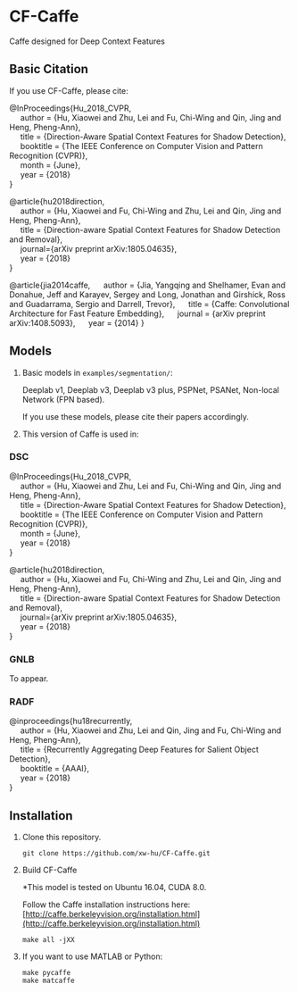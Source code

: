 # CF-Caffe
Caffe designed for Deep Context Features

## Basic Citation

If you use CF-Caffe, please cite:

@InProceedings{Hu_2018_CVPR,      
&nbsp;&nbsp;&nbsp;&nbsp;  author = {Hu, Xiaowei and Zhu, Lei and Fu, Chi-Wing and Qin, Jing and Heng, Pheng-Ann},      
&nbsp;&nbsp;&nbsp;&nbsp;  title = {Direction-Aware Spatial Context Features for Shadow Detection},      
&nbsp;&nbsp;&nbsp;&nbsp;  booktitle = {The IEEE Conference on Computer Vision and Pattern Recognition (CVPR)},      
&nbsp;&nbsp;&nbsp;&nbsp;  month = {June},      
&nbsp;&nbsp;&nbsp;&nbsp;  year = {2018}      
}

@article{hu2018direction,   
&nbsp;&nbsp;&nbsp;&nbsp;  author = {Hu, Xiaowei and Fu, Chi-Wing and Zhu, Lei and Qin, Jing and Heng, Pheng-Ann},    
&nbsp;&nbsp;&nbsp;&nbsp;  title = {Direction-aware Spatial Context Features for Shadow Detection and Removal},    
&nbsp;&nbsp;&nbsp;&nbsp;  journal={arXiv preprint arXiv:1805.04635},    
&nbsp;&nbsp;&nbsp;&nbsp;  year  = {2018}    
}

@article{jia2014caffe,
&nbsp;&nbsp;&nbsp;&nbsp;  author = {Jia, Yangqing and Shelhamer, Evan and Donahue, Jeff and Karayev, Sergey and Long, Jonathan and Girshick, Ross and Guadarrama, Sergio and Darrell, Trevor},
&nbsp;&nbsp;&nbsp;&nbsp;  title = {Caffe: Convolutional Architecture for Fast Feature Embedding},
&nbsp;&nbsp;&nbsp;&nbsp;  journal = {arXiv preprint arXiv:1408.5093},
&nbsp;&nbsp;&nbsp;&nbsp;  year = {2014}
}

## Models

1. Basic models in `examples/segmentation/`:

   Deeplab v1, Deeplab v3, Deeplab v3 plus, PSPNet, PSANet, Non-local Network (FPN based).
   
   If you use these models, please cite their papers accordingly.
   
2. This version of Caffe is used in:


### DSC
@InProceedings{Hu_2018_CVPR,      
&nbsp;&nbsp;&nbsp;&nbsp;  author = {Hu, Xiaowei and Zhu, Lei and Fu, Chi-Wing and Qin, Jing and Heng, Pheng-Ann},      
&nbsp;&nbsp;&nbsp;&nbsp;  title = {Direction-Aware Spatial Context Features for Shadow Detection},      
&nbsp;&nbsp;&nbsp;&nbsp;  booktitle = {The IEEE Conference on Computer Vision and Pattern Recognition (CVPR)},      
&nbsp;&nbsp;&nbsp;&nbsp;  month = {June},      
&nbsp;&nbsp;&nbsp;&nbsp;  year = {2018}      
}

@article{hu2018direction,   
&nbsp;&nbsp;&nbsp;&nbsp;  author = {Hu, Xiaowei and Fu, Chi-Wing and Zhu, Lei and Qin, Jing and Heng, Pheng-Ann},    
&nbsp;&nbsp;&nbsp;&nbsp;  title = {Direction-aware Spatial Context Features for Shadow Detection and Removal},    
&nbsp;&nbsp;&nbsp;&nbsp;  journal={arXiv preprint arXiv:1805.04635},    
&nbsp;&nbsp;&nbsp;&nbsp;  year  = {2018}    
}

### GNLB
To appear.

### RADF
@inproceedings{hu18recurrently,   
&nbsp;&nbsp;&nbsp;&nbsp;  author = {Hu, Xiaowei and Zhu, Lei and Qin, Jing and Fu, Chi-Wing and Heng, Pheng-Ann},              
&nbsp;&nbsp;&nbsp;&nbsp;  title = {Recurrently Aggregating Deep Features for Salient Object Detection},    
&nbsp;&nbsp;&nbsp;&nbsp;  booktitle = {AAAI},    
&nbsp;&nbsp;&nbsp;&nbsp;  year  = {2018}    
}

## Installation
1. Clone this repository.

    ```shell
    git clone https://github.com/xw-hu/CF-Caffe.git
    ```

2. Build CF-Caffe

   *This model is tested on Ubuntu 16.04, CUDA 8.0.
    
   Follow the Caffe installation instructions here: [http://caffe.berkeleyvision.org/installation.html](http://caffe.berkeleyvision.org/installation.html)   
   
   ```shell
   make all -jXX
   ```
   
3. If you want to use MATLAB or Python:

   ```shell
   make pycaffe
   make matcaffe
   ```
